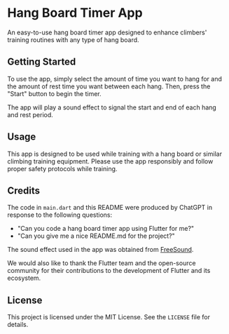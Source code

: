 # Hang Board Timer App

An easy-to-use hang board timer app designed to enhance climbers' training routines with any type of hang board.

## Getting Started

To use the app, simply select the amount of time you want to hang for and the amount of rest time you want between each hang. Then, press the "Start" button to begin the timer.

The app will play a sound effect to signal the start and end of each hang and rest period.

## Usage

This app is designed to be used while training with a hang board or similar climbing training equipment. Please use the app responsibly and follow proper safety protocols while training.

## Credits

The code in `main.dart` and this README were produced by ChatGPT in response to the following questions:

- "Can you code a hang board timer app using Flutter for me?"
- "Can you give me a nice README.md for the project?"

The sound effect used in the app was obtained from [FreeSound](https://freesound.org/).

We would also like to thank the Flutter team and the open-source community for their contributions to the development of Flutter and its ecosystem.

## License

This project is licensed under the MIT License. See the `LICENSE` file for details.
